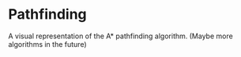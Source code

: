 # Pathfinding
A visual representation of the A* pathfinding algorithm. (Maybe more algorithms in the future)
